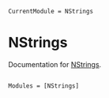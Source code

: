 ```@meta
CurrentModule = NStrings
```

# NStrings

Documentation for [NStrings](https://github.com/mkitti/NStrings.jl).

```@index
```

```@autodocs
Modules = [NStrings]
```

